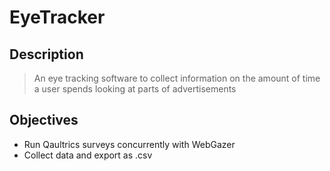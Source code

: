 # EyeTracker
## Description
> An eye tracking software to collect information on 
> the amount of time a user spends looking at parts of advertisements
## Objectives
- Run Qaultrics surveys concurrently with WebGazer
- Collect data and export as .csv 



